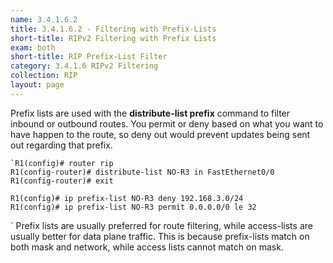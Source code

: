```yaml
---
name: 3.4.1.6.2
title: 3.4.1.6.2 - Filtering with Prefix-Lists
short-title: RIPv2 Filtering with Prefix Lists
exam: both
short-title: RIP Prefix-List Filter
category: 3.4.1.6 RIPv2 Filtering
collection: RIP
layout: page
---
```

Prefix lists are used with the **distribute-list prefix** command to filter inbound or outbound routes. You permit or deny based on what you want to have happen to the route, so deny out would prevent updates being sent out regarding that prefix.
```
`R1(config)# router rip
R1(config-router)# distribute-list NO-R3 in FastEthernet0/0
R1(config-router)# exit

R1(config)# ip prefix-list NO-R3 deny 192.168.3.0/24
R1(config)# ip prefix-list NO-R3 permit 0.0.0.0/0 le 32
```
\`
Prefix lists are usually preferred for route filtering, while access-lists are usually better for data plane traffic. This is because prefix-lists match on both mask and network, while access lists cannot match on mask.